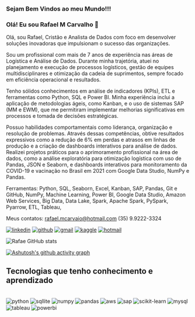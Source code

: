 
### Sejam Bem Vindos ao meu Mundo!!!

### Olá! Eu sou Rafael M Carvalho 👋 

Olá, sou Rafael, Cristão e Analista de Dados com foco em desenvolver soluções inovadoras que impulsionam o sucesso das organizações.

Sou um profissional com mais de 7 anos de experiência nas áreas de Logística e Análise de Dados. Durante minha trajetória, atuei no planejamento e execução de processos logísticos, gestão de equipes multidisciplinares e otimização da cadeia de suprimentos, sempre focado em eficiência operacional e resultados.

Tenho sólidos conhecimentos em análise de indicadores (KPIs), ETL e ferramentas como Python, SQL e Power BI. Minha experiência inclui a aplicação de metodologias ágeis, como Kanban, e o uso de sistemas SAP (MM e EWM), que me permitiram implementar melhorias significativas em processos e tomada de decisões estratégicas.

Possuo habilidades comportamentais como liderança, organização e resolução de problemas. Através dessas competências, obtive resultados expressivos como a redução de 6% em perdas e atrasos em linhas de produção e a criação de dashboards interativos para análise de dados. Realizei projetos práticos para o aprimoramento profissional na área de dados, como a análise exploratória para otimização logística com uso de Pandas, JSON e Seaborn, e dashboards interativos para monitoramento da COVID-19 e vacinação no Brasil em 2021 com Google Data Studio, NumPy e Pandas.

Ferramentas:
Python, SQL, Seaborn, Excel, Kanban, SAP, Pandas, Git e GitHub, NumPy, Machine Learning, Power BI, Google Data Studio, Amazon Web Services, Big Data, Data Lake, Spark, Apache Spark, PySpark, Pyarrow, ETL, Tableau,

Meus contatos: 
rafael.mcarvaio@hotmail.com
(35) 9.9222-3324

[![linkedin](https://img.shields.io/badge/LinkedIn-0077B5?style=for-the-badge&logo=linkedin&logoColor=white)](https://www.linkedin.com/in/rafaelmcarvalho-analistadedados/)
[![github](https://img.shields.io/badge/GitHub-100000?style=for-the-badge&logo=github&logoColor=white)](https://github.com/Rafae1040)
[![gmail](https://img.shields.io/badge/Gmail-D14836?style=for-the-badge&logo=gmail&logoColor=white)](mailto:rafael.mcarvaio@gmail.com)
[![kaggle](https://img.shields.io/badge/Kaggle-20BEFF?style=for-the-badge&logo=kaggle&logoColor=white)](https://www.kaggle.com/rafae1040)
[![hotmail](https://img.shields.io/badge/Hotmail-0072C6?style=for-the-badge&logo=microsoft-outlook&logoColor=white)](mailto:rafae.mcarvaio@hotmail.com)



![Rafae GitHub stats](https://github-readme-stats.vercel.app/api?username=Rafae1040&show_icons=true&theme=tokyonight)

[![Ashutosh's github activity graph](https://github-readme-activity-graph.vercel.app/graph?username=Rafae1040&bg_color=ededef&color=373948&line=00ffff&point=408080&area=true&hide_border=true)](https://github.com/ashutosh00710/github-readme-activity-graph)

## Tecnologias que tenho conhecimento e aprendizado

<div style="display: inline_block"><br/>
  <img align="center" alt="python" src="https://img.shields.io/badge/Python-3776AB?style=for-the-badge&logo=python&logoColor=yellow"/>
  <img align="center" alt="sqllite" src="https://img.shields.io/badge/SQLite-07405E?style=for-the-badge&logo=sqlite&logoColor=white"/>
  <img align="center" alt="numpy" src="https://img.shields.io/badge/NumPy-4B8BBE?style=for-the-badge&logo=numpy&logoColor=white"/>
  <img align="center" alt="pandas" src="https://img.shields.io/badge/Pandas-150458?style=for-the-badge&logo=pandas&logoColor=white"/>
  <img align="center" alt="aws" src="https://img.shields.io/badge/AWS-FF9900?style=for-the-badge&logo=amazon-aws&logoColor=white"/>
  <img align="center" alt="sap" src="https://img.shields.io/badge/SAP-0FAAFF?style=for-the-badge&logo=sap&logoColor=white"/>
  <img align="center" alt="scikit-learn" src="https://img.shields.io/badge/Scikit-Learn-808080?style=for-the-badge&logo=Scikit-Learn&logoColor=white"/>
  <img align="center" alt="mysql" src="https://img.shields.io/badge/MySQL-07405E?style=for-the-badge&logo=mysql&logoColor=white"/>
  <img align="center" alt="tableau" src = "https://img.shields.io/badge/Tableau-E97627?style=for-the-badge&logo=Tableau&logoColor=white"/>
  <img align="center" alt="powerbi" src = "https://img.shields.io/badge/PowerBI-FF9900?style=for-the-badge&logo=PowerBI&logoColor=white"/>
</div><br/>





